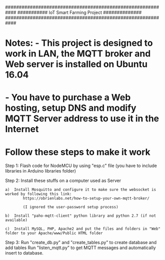 ############################################################
###########     IoT Smart Farming Project     ##############
############################################################

#   Notes: - This project is designed to work in LAN, the MQTT broker and Web server is installed on Ubuntu 16.04
#   	   - You have to purchase a Web hosting, setup DNS and modify MQTT Server address to use it in the Internet

#   Follow these steps to make it work

Step 1: Flash code for NodeMCU by using "esp.c" file (you have to include libraries in Arduino libraries folder)

Step 2: Install these stuffs on a computer used as Server

    a)  Install Mosquitto and configure it to make sure the websocket is worked by following this link:
            https://obrienlabs.net/how-to-setup-your-own-mqtt-broker/

            (I ignored the user-password setup process)

    b)  Install "paho-mqtt-client" python library and python 2.7 (if not available)

    c)  Install MySQL, PHP, Apache2 and put the files and folders in "Web" folder to your Apache/www/Public HTML folder

Step 3: Run "create_db.py" and "create_tables.py" to create database and add tables
        Run "listen_mqtt.py" to get MQTT messages and automatically insert to database.